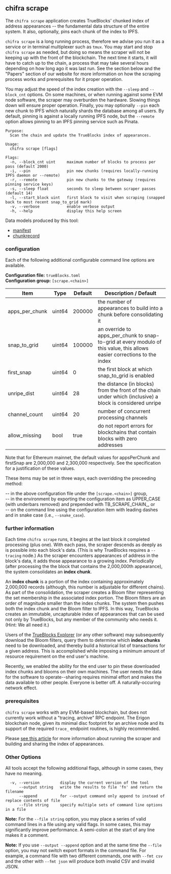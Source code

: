 ## chifra scrape

<!-- markdownlint-disable MD041 -->
The `chifra scrape` application creates TrueBlocks' chunked index of address appearances -- the
fundamental data structure of the entire system. It also, optionally, pins each chunk of the index
to IPFS.

`chifra scrape` is a long running process, therefore we advise you run it as a service or in terminal
multiplexer such as `tmux`. You may start and stop `chifra scrape` as needed, but doing so means the
scraper will not be keeping up with the front of the blockchain. The next time it starts, it will
have to catch up to the chain, a process that may take several hours depending on how long ago it
was last run. See the section below and the "Papers" section of our website for more information
on how the scraping process works and prerequisites for it proper operation.

You may adjust the speed of the index creation with the `--sleep` and `--block_cnt` options. On
some machines, or when running against some EVM node software, the scraper may overburden the
hardware. Slowing things down will ensure proper operation. Finally, you may optionally `--pin`
each new chunk to IPFS which naturally shards the database among all users. By default, pinning
is against a locally running IPFS node, but the `--remote` option allows pinning to an IPFS
pinning service such as Pinata.

```[plaintext]
Purpose:
  Scan the chain and update the TrueBlocks index of appearances.

Usage:
  chifra scrape [flags]

Flags:
  -n, --block_cnt uint     maximum number of blocks to process per pass (default 2000)
  -i, --pin                pin new chunks (requires locally-running IPFS daemon or --remote)
  -r, --remote             pin new chunks to the gateway (requires pinning service keys)
  -s, --sleep float        seconds to sleep between scraper passes (default 14)
  -l, --start_block uint   first block to visit when scraping (snapped back to most recent snap_to_grid mark)
  -v, --verbose            enable verbose output
  -h, --help               display this help screen
```

Data models produced by this tool:

- [manifest](/data-model/admin/#manifest)
- [chunkrecord](/data-model/admin/#chunkrecord)

### configuration

Each of the following additional configurable command line options are available.

**Configuration file:** `trueBlocks.toml`  
**Configuration group:** `[scrape.<chain>]`  

| Item               | Type         | Default      | Description / Default |
| ------------------ | ------------ | ------------ | --------- |
| apps&lowbar;per&lowbar;chunk | uint64       | 200000       | the number of appearances to build into a chunk before consolidating it |
| snap&lowbar;to&lowbar;grid | uint64       | 100000       | an override to apps_per_chunk to snap-to-grid at every modulo of this value, this allows easier corrections to the index |
| first&lowbar;snap  | uint64       | 0            | the first block at which snap_to_grid is enabled |
| unripe&lowbar;dist | uint64       | 28           | the distance (in blocks) from the front of the chain under which (inclusive) a block is considered unripe |
| channel&lowbar;count | uint64       | 20           | number of concurrent processing channels |
| allow&lowbar;missing | bool         | true         | do not report errors for blockchains that contain blocks with zero addresses |

Note that for Ethereum mainnet, the default values for appsPerChunk and firstSnap are 2,000,000 and 2,300,000 respectively. See the specification for a justification of these values.

These items may be set in three ways, each overridding the preceeding method:

-- in the above configuration file under the `[scrape.<chain>]` group,  
-- in the environment by exporting the configuration item as UPPER&lowbar;CASE (with underbars removed) and prepended with TB_SCRAPE&lowbar;CHAIN&lowbar;, or  
-- on the command line using the configuration item with leading dashes and in snake case (i.e., `--snake_case`).  

<!-- markdownlint-disable MD041 -->
### further information

Each time `chifra scrape` runs, it begins at the last block it completed processing (plus one). With
each pass, the scraper descends as deeply as is possible into each block's data. (This is why
TrueBlocks requires a `--tracing` node.) As the scraper encounters appearances of address in the
block's data, it adds those appearance to a growing index. Periodically (after processing the the
block that contains the 2,000,000th appearance), the system consolidates an **index chunk**.

An **index chunk** is a portion of the index containing approximately 2,000,000 records (although,
this number is adjustable for different chains). As part of the consolidation, the scraper creates
a Bloom filter representing the set membership in the associated index portion. The Bloom filters
are an order of magnitude smaller than the index chunks. The system then pushes both the index
chunk and the Bloom filter to IPFS. In this way, TrueBlocks creates an immutable, uncapturable
index of appearances that can be used not only by TrueBlocks, but any member of the community who
needs it. (Hint: We all need it.)

Users of the [TrueBlocks Explorer](https://github.com/TrueBlocks/trueblocks-explorer) (or any other
software) may subsequently download the Bloom filters, query them to determine which **index
chunks** need to be downloaded, and thereby build a historical list of transactions for a given
address. This is accomplished while imposing a minimum amount of resource requirement on the end
user's machine.

Recently, we enabled the ability for the end user to pin these downloaded index chunks and blooms
on their own machines. The user needs the data for the software to operate--sharing requires
minimal effort and makes the data available to other people. Everyone is better off. A
naturally-occuring network effect.

### prerequisites

`chifra scrape` works with any EVM-based blockchain, but does not currently work without a "tracing,
archive" RPC endpoint. The Erigon blockchain node, given its minimal disc footprint for an archive
node and its support of the required `trace_` endpoint routines, is highly recommended.

Please [see this article](https://trueblocks.io/blog/a-long-winded-explanation-of-trueblocks/) for
more information about running the scraper and building and sharing the index of appearances.

<!-- markdownlint-disable MD041 -->
### Other Options

All tools accept the following additional flags, although in some cases, they have no meaning.

```[plaintext]
  -v, --version         display the current version of the tool
      --output string   write the results to file 'fn' and return the filename
      --append          for --output command only append to instead of replace contents of file
      --file string     specify multiple sets of command line options in a file
  ```

**Note:** For the `--file string` option, you may place a series of valid command lines in a file using any
valid flags. In some cases, this may significantly improve performance. A semi-colon at the start
of any line makes it a comment.

**Note:** If you use `--output --append` option and at the same time the `--file` option, you may not switch
export formats in the command file. For example, a command file with two different commands, one with `--fmt csv`
and the other with `--fmt json` will produce both invalid CSV and invalid JSON.

